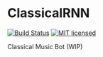 # ClassicalRNN
[![Build Status](https://travis-ci.org/siavashk/ClassicalRNN.svg?branch=develop)](https://travis-ci.org/siavashk/ClassicalRNN)
[![MIT licensed](https://img.shields.io/badge/license-MIT-blue.svg)](https://raw.githubusercontent.com/hyperium/hyper/master/LICENSE)

Classical Music Bot (WIP)
